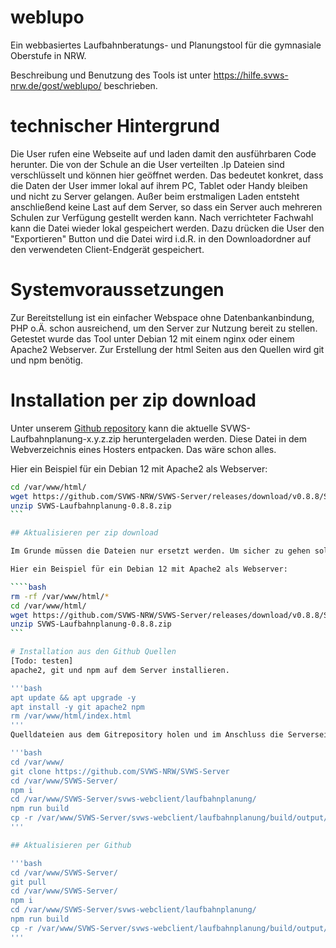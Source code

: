 # weblupo

Ein webbasiertes Laufbahnberatungs- und Planungstool für die gymnasiale Oberstufe in NRW. 

Beschreibung und Benutzung des Tools ist unter https://hilfe.svws-nrw.de/gost/weblupo/ beschrieben. 

# technischer Hintergrund
Die User rufen eine Webseite auf und laden damit den ausführbaren Code herunter. Die von der Schule an die User verteilten .lp Dateien sind verschlüsselt und können hier geöffnet werden. Das bedeutet konkret, dass die Daten der User immer lokal auf ihrem PC, Tablet oder Handy bleiben und nicht zu Server gelangen. Außer beim erstmaligen Laden entsteht anschließend keine Last auf dem Server, so dass ein Server auch mehreren Schulen zur Verfügung gestellt werden kann. Nach verrichteter Fachwahl kann die Datei wieder lokal gespeichert werden. Dazu drücken die User den "Exportieren" Button und die Datei wird i.d.R. in den Downloadordner auf den verwendeten Client-Endgerät gespeichert. 

# Systemvoraussetzungen
Zur Bereitstellung ist ein einfacher Webspace ohne Datenbankanbindung, PHP o.Ä. schon ausreichend, um den Server zur Nutzung bereit zu stellen. Getestet wurde das Tool unter Debian 12 mit einem nginx oder einem Apache2 Webserver. Zur Erstellung der html Seiten aus den Quellen wird git und npm benötig. 

# Installation per zip download 

Unter unserem [Github repository](https://github.com/SVWS-NRW/SVWS-Server/releases) kann die aktuelle SVWS-Laufbahnplanung-x.y.z.zip heruntergeladen werden. 
Diese Datei in dem Webverzeichnis eines Hosters entpacken. Das wäre schon alles. 

Hier ein Beispiel für ein Debian 12 mit Apache2 als Webserver: 

````bash
cd /var/www/html/
wget https://github.com/SVWS-NRW/SVWS-Server/releases/download/v0.8.8/SVWS-Laufbahnplanung-0.8.8.zip
unzip SVWS-Laufbahnplanung-0.8.8.zip
```

## Aktualisieren per zip download

Im Grunde müssen die Dateien nur ersetzt werden. Um sicher zu gehen sollten vorher die alten Dateien entfernt werden. Das wäre schon alles. 

Hier ein Beispiel für ein Debian 12 mit Apache2 als Webserver:

````bash
rm -rf /var/www/html/*
cd /var/www/html/
wget https://github.com/SVWS-NRW/SVWS-Server/releases/download/v0.8.8/SVWS-Laufbahnplanung-0.8.8.zip
unzip SVWS-Laufbahnplanung-0.8.8.zip
```

# Installation aus den Github Quellen
[Todo: testen]
apache2, git und npm auf dem Server installieren.

'''bash
apt update && apt upgrade -y
apt install -y git apache2 npm 
rm /var/www/html/index.html 
'''
Quelldateien aus dem Gitrepository holen und im Anschluss die Serverseiten mit npm erstellen 

'''bash
cd /var/www/
git clone https://github.com/SVWS-NRW/SVWS-Server
cd /var/www/SVWS-Server/
npm i 
cd /var/www/SVWS-Server/svws-webclient/laufbahnplanung/
npm run build
cp -r /var/www/SVWS-Server/svws-webclient/laufbahnplanung/build/output/* /var/www/html/
'''

## Aktualisieren per Github 

'''bash
cd /var/www/SVWS-Server/
git pull
cd /var/www/SVWS-Server/
npm i 
cd /var/www/SVWS-Server/svws-webclient/laufbahnplanung/
npm run build
cp -r /var/www/SVWS-Server/svws-webclient/laufbahnplanung/build/output/* /var/www/html/
'''



 

